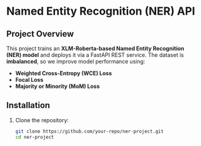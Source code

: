 # Named Entity Recognition (NER) API

## Project Overview
This project trains an **XLM-Roberta-based Named Entity Recognition (NER) model** and deploys it via a FastAPI REST service. The dataset is **imbalanced**, so we improve model performance using:
- **Weighted Cross-Entropy (WCE) Loss**
- **Focal Loss**
- **Majority or Minority (MoM) Loss**

## Installation
1. Clone the repository:
   ```sh
   git clone https://github.com/your-repo/ner-project.git
   cd ner-project
